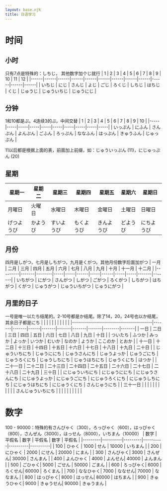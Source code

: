 ```yaml
---
layout: base.njk
title: 日语学习
---
```


# 时间

## 小时
只有7点是特殊的：しちじ， 其他数字加个じ就行
|  1   |  2   |  3   |  4   |  5   |  6   |  7   |  8   |  9   |  10  |  11  |  12  |
|------|------|------|------|------|------|------|------|------|------|------|------|
| いちじ | にじ | さんじ | よじ | ごじ | ろくじ | <span class="underline">しち</span>じ | はちじ | くじ | じゅうじ | じゅういちじ | じゅうにじ |

## 分钟
1和10都是ぷ。4连续3的ぷ，中间交替
|  1  |  2  |  3  |  4  |  5  |  6  |  7  |  8  |  9  |  10  |
|-----|-----|-----|-----|-----|-----|-----|-----|-----|-----|
| いっぷん | にふん | さんぷん | よん<span class="underline">ぷん</span> | ごふん | ろっぷん | ななふん | はっぷん | きゅうふん | じゅっぷん |

11以后都是根据上面的表，前面加上前缀，如：じゅういっぷん (11)，にじゅっぷん (20)

## 星期
| 星期一    | 星期二   | 星期三    | 星期四     | 星期五    | 星期六   | 星期日    |
|----------|---------|----------|-----------|----------|---------|----------|
| 月曜日    | 火曜日   | 水曜日    | 木曜日     | 金曜日    | 土曜日   | 日曜日    |
| げつようび | かようび | すいようび | もくようび | きんようび | どようび | にちようび |

## 月份
四月是しがつ，七月是しちがつ，九月是くがつ。其他月份数字后面加がつ
| 一月    | 二月   | 三月    | 四月 | 五月 | 六月 | 七月 | 八月 | 九月 | 十月 | 十一月 | 十二月 |
|---------|-------|--------|-----|-----|------|-----|------|-----|-----|-------|-------|
| いちがつ | にがつ | さんがつ | <span class="underline">し</span>がつ | ごがつ | ろくがつ | <span class="underline">しち</span>がつ | はちがつ | <span class="underline">く</span>がつ | じゅうがつ | じゅういちがつ | じゅうにがつ |

## 月里的日子
一号是唯一以たち结尾的。2-10号都是か结尾。除了14，20，24号也以か结尾，其余日子都是にち
| | | | | | | | | | |
|----------------------------------------|-------|-------|------|-------|-------|-------|-------|--------|-------|
| 一日                                    | 二日   | 三日  | 四日  | 五日   | 六日  | 七日   | 八日   | 九日   | 十日  |
| <span class="underline">ついたち</span> | ふつか | みっか | よっか | いつか | むいか | なのか | ようか | ここのか | とおか |
| 十一日 | 十二日 | 十三日 | 十四日 | 十五日 | 十六日 | 十七日 | 十八日 | 十九日 | 二十日 |
| じゅういちにち | じゅうににち | じゅうさんにち | じゅうよっ<span class="underline">か</span> | じゅうごにち | じゅうろくにち | じゅうしちにち | じゅうはちにち | じゅうくにち | <span class="underline">はつか</span> |
| 二十一日 | 二十二日 | 二十三日 | 二十四日 | 二十五日 | 二十六日 | 二十七日 | 二十八日 | 二十九日 | 三十日 |
| にじゅういちにち | にじゅうににち | にじゅうさんにち | にじゅうよっ<span class="underline">か</span> | にじゅうごにち | にじゅうろくにち | にじゅうしちにち | にじゅうはちにち | にじゅうくにち | さんじゅうにち |
| 三十一日 | | | | | | | | | |
| さんじゅういちにち | | | | | | | | | |

# 数字
100 - 90000：特殊的有さん<span class="underline">び</span>ゃく（300），<span class="underline">ろっぴ</span>ゃく（600），<span class="underline">はっぴ</span>ゃく（800），さん<span class="underline">ぜ</span>ん（3000），<span class="underline">はっ</span>せん（8000），<span class="underline">いち</span>まん（10000）
|  数字 | 平假名 | 数字 | 平假名 | 数字 | 平假名 |
|---------|----------|---------|----------|----------|----------|
|   100   |   ひゃく  |  1000   |   せん   |  10000   |  <span class="underline">いち</span>まん |
|   200   |  にひゃく |  2000   |  にせん  |  20000   |   にまん  |
|   300   |  さん<span class="underline">び</span>ゃく|  3000   |  さん<span class="underline">ぜ</span>ん|  30000   |  さんまん |
|   400   | よんひゃく |  4000   |  よんせん|  40000   |  よんまん |
|   500   |   ごひゃく|  5000   |  ごせん |  50000   |   ごまん  |
|   600   |  <span class="underline">ろっぴ</span>ゃく|  6000   |  ろくせん|  60000   |  ろくまん |
|   700   |  ななひゃく|  7000   |  ななせん|  70000   |  ななまん |
|   800   |  <span class="underline">はっぴ</span>ゃく|  8000   |  <span class="underline">はっ</span>せん|  80000   |  はちまん |
|   900   |  きゅうひゃく|  9000   |  きゅうせん|  90000   |  きゅうまん |